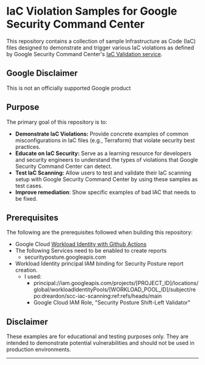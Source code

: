 # IaC Violation Samples for Google Security Command Center

This repository contains a collection of sample Infrastructure as Code (IaC) files designed to demonstrate and trigger various IaC violations as defined by Google Security Command Center's [IaC Validation service](https://cloud.google.com/security-command-center/docs/validate-iac).

## Google Disclaimer
This is not an officially supported Google product

## Purpose

The primary goal of this repository is to:

*   **Demonstrate IaC Violations:** Provide concrete examples of common misconfigurations in IaC files (e.g., Terraform) that violate security best practices.
*   **Educate on IaC Security:** Serve as a learning resource for developers and security engineers to understand the types of violations that Google Security Command Center can detect.
*   **Test IaC Scanning:** Allow users to test and validate their IaC scanning setup with Google Security Command Center by using these samples as test cases.
*   **Improve remediation**: Show specific examples of bad IAC that needs to be fixed.

## Prerequisites 
The following are the prerequisites followed when building this repository:

* Google Cloud [Workload Identity with Github Actions](https://cloud.google.com/iam/docs/workload-identity-federation-with-deployment-pipelines#github-actions)
* The following Services need to be enabled to create reports
     - securityposture.googleapis.com
* Workload Identity principal IAM binding for Security Posture report creation.
    - I used:
        - principal://iam.googleapis.com/projects/[PROJECT_ID]/locations/global/workloadIdentityPools/[WORKLOAD_POOL_ID]/subject/repo:dreardon/scc-iac-scanning:ref:refs/heads/main
        - Google Cloud IAM Role, "Security Posture Shift-Left Validator" 

## Disclaimer

These examples are for educational and testing purposes only. They are intended to demonstrate potential vulnerabilities and should not be used in production environments.

---

